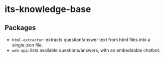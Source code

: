 # its-knowledge-base

## Packages
- `html-extractor`: extracts question/answer text from html files into a single json file.
- `web-app`: lists available questions/answers, with an embeddable chatbot.
